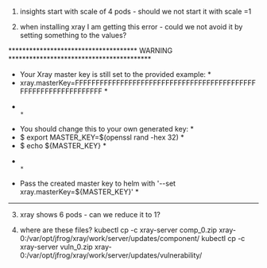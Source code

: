 1. insights start with scale of 4 pods - should we not start it with scale =1



2. when installing xray I am getting this error - could we not avoid it by setting something to the values?

************************************* WARNING *****************************************
* Your Xray master key is still set to the provided example:                          *
* xray.masterKey=FFFFFFFFFFFFFFFFFFFFFFFFFFFFFFFFFFFFFFFFFFFFFFFFFFFFFFFFFFFFFFFF     *
*                                                                                     *
* You should change this to your own generated key:                                   *
* $ export MASTER_KEY=$(openssl rand -hex 32)                                         *
* $ echo ${MASTER_KEY}                                                                *
*                                                                                     *
* Pass the created master key to helm with '--set xray.masterKey=${MASTER_KEY}'       *
***************************************************************************************

3. xray shows 6 pods - can we reduce it to 1?

4. where are these files?
kubectl cp -c xray-server comp_0.zip xray-0:/var/opt/jfrog/xray/work/server/updates/component/
kubectl cp -c xray-server vuln_0.zip xray-0:/var/opt/jfrog/xray/work/server/updates/vulnerability/